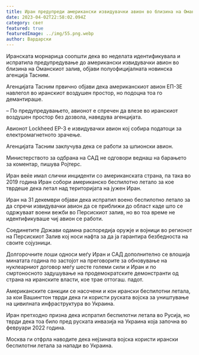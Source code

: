 ```yaml
---
title: Иран предупреди американски извидувачки авион во близина на Оманскиот залив
date: 2023-04-02T22:58:02.094Z
category: свет
featured: true
featuredImage: ../img/55.png.webp
author: Вардарски
---
```


Иранската морнарица соопшти дека во неделата идентификувала и испратила предупредување до американски извидувачки авион во близина на Оманскиот залив, објави полуофицијалната новинска агенција Тасним.

Агенцијата Тасним првично објави дека американскиот авион ЕП-3Е навлегол во иранскиот воздушен простор, но подоцна тоа го демантираше.

– По предупредувањето, авионот е спречен да влезе во иранскиот воздушен простор без дозвола, наведува агенцијата.

Авионот Lockheed EP-3 е извидувачки авион кој собира податоци за електромагнетното зрачење.

Агенцијата Тасним заклучува дека се работи за шпионски авион.

Министерството за одбрана на САД не одговори веднаш на барањето за коментар, пишува Ројтерс.

Иран веќе имал слични инциденти со американската страна, па така во 2019 година Иран собори американско беспилотно летало за кое тврдеше дека летал над територијата на јужен Иран.

Иран на 31 декември објави дека испратил воено беспилотно летало за да спречи извидувачки авион да се приближи до област каде што се одржуваат воени вежби во Персискиот залив, но во тоа време не идентификуваше чиј авион се работи.

Соединетите Држави одамна распоредија оружје и војници во регионот на Персискиот Залив кој носи нафта за да ја гарантира безбедноста на своите сојузници.

Долгорочните лоши односи меѓу Иран и САД дополнително се влошија минатата година по застојот на преговорите за обновување на нуклеарниот договор меѓу шесте големи сили и Иран и по смртоносното задушување на продемократските демонстранти од страна на иранските власти, кое трае оттогаш. падот.

Американските санкции се насочени и кон ирански беспилотни летала, за кои Вашингтон тврди дека ги користи руската војска за уништување на цивилната инфраструктура во Украина.

Иран претходно призна дека испратил беспилотни летала во Русија, но тврди дека тоа било пред руската инвазија на Украина која започна во февруари 2022 година.

Москва ги отфрла наводите дека нејзината војска користи ирански беспилотни летала за напади во Украина.
